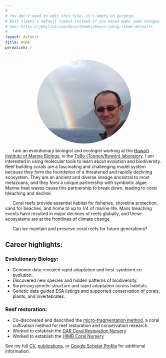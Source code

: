 ```yaml
---
#
# You don't need to edit this file, it's empty on purpose.
# Edit sleeks's default layout instead if you wanna make some changes
# See: https://jekyllrb.com/docs/themes/#overriding-theme-defaults
#
layout: default
title: Home
permalink: /
---
```

<style>
img {
  border-radius: 50%;
  display: block;
  margin-left: auto;
  margin-right: auto;
}
</style>
<img src="/images/forsman.png" alt="Zac H. Forsman PhD" style="width:300px">




&nbsp;&nbsp;&nbsp;&nbsp;&nbsp;&nbsp;I am an evolutionary biologist and ecologist working at the [Hawaiʻi Institute of Marine Biology](http://www.himb.hawaii.edu/), in the [ToBo (Toonen/Bowen) laboratory](http://tobolab.org/people/postdoctoral-researchers/zach-forsman/). I am interested in using molecular tools to learn about evolution and biodiversity. Reef building corals are a fascinating and challenging model system because they form the foundation of a threatened and rapidly declining ecosystem. They are an ancient and diverse lineage ancestral to most metazoans, and they form a unique partnership with symbiotic algae. Marine heat waves cause this partnership to break down, leading to coral bleaching and decline.

&nbsp;&nbsp;&nbsp;&nbsp;&nbsp;&nbsp;Coral reefs provide essential habitat for fisheries, shoreline protection, sand for beaches, and home to up to 1/4 of marine life. Mass bleaching events have resulted in major declines of reefs globally, and these ecosystems are at the frontlines of climate change.

&nbsp;&nbsp;&nbsp;&nbsp;&nbsp;&nbsp;Can we maintain and preserve coral reefs for future generations?



## Career highlights:
### Evolutionary Biology:
- Genomic data revealed rapid adaptation and host-symbiont co-evolution.
- Discovered new species and hidden patterns of biodiversity.
- Surprising genetic structure and rapid adaptation across habitats.
- Genetic data guided ESA listings and supported conservation of corals, plants, and invertebrates.

### Reef restoration:
- Co-discovered and described the [micro-fragmentation method](https://peerj.com/articles/1313/), a coral cultivation method for reef restoration and conservation research.
- Worked to establish the [DAR Coral Restoration Nursery](https://dlnr.hawaii.gov/blog/2016/02/11/nr16-30/)
- Worked to establish the [HIMB Coral Nursery](/himb-coral-nursery)

See my full [CV](http://www2.hawaii.edu/~zac/misc/full_cv.pdf), [publications](/publications), or [Google Scholar Profile](https://scholar.google.com/citations?user=MyhFvt4AAAAJ&hl=en&authuser=1) for additional information.
